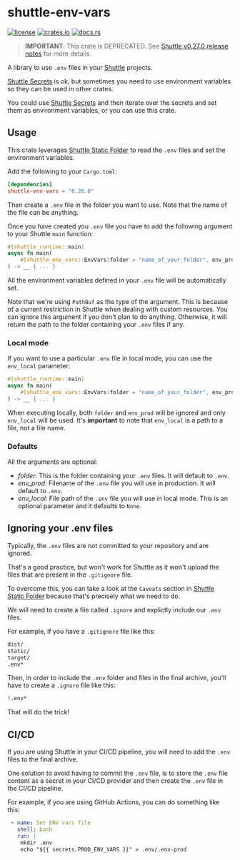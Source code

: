 # shuttle-env-vars


[![license](https://img.shields.io/crates/l/shuttle-env-vars?style=for-the-badge)](https://github.com/robertohuertasm/shuttle-env-vars/blob/master/LICENSE)
[![crates.io](https://img.shields.io/crates/v/shuttle-env-vars?style=for-the-badge)](https://crates.io/crates/shuttle-env-vars)
[![docs.rs](https://img.shields.io/docsrs/shuttle-env-vars?style=for-the-badge)](https://docs.rs/shuttle-env-vars)

> **IMPORTANT**: This crate is DEPRECATED. See [Shuttle v0.27.0 release notes](https://github.com/shuttle-hq/shuttle/releases/tag/v0.27.0) for more details.

A library to use `.env` files in your [Shuttle](https://shuttle.rs) projects.

[Shuttle Secrets](https://docs.shuttle.rs/resources/shuttle-secrets) is ok, but sometimes you need to use environment variables so they can be used in other crates.

You could use [Shuttle Secrets](https://docs.shuttle.rs/resources/shuttle-secrets) and then iterate over the secrets and set them as environment variables, or you can use this crate.

## Usage

This crate leverages [Shuttle Static Folder](https://docs.shuttle.rs/resources/shuttle-static-folder) to read the `.env` files and set the environment variables.

Add the following to your `Cargo.toml`:

```toml
[dependencies]
shuttle-env-vars = "0.26.0"
```

Then create a `.env` file in the folder you want to use. Note that the name of the file can be anything.

Once you have created you `.env` file you have to add the following argument to your Shuttle `main` function:

```rust
#[shuttle_runtime::main]
async fn main(
    #[shuttle_env_vars::EnvVars(folder = "name_of_your_folder", env_prod = "name_of_your_env_file")] _env_folder: PathBuf,
) -> __ { ... }
```

All the environment variables defined in your `.env` file will be automatically set.

Note that we're using `PathBuf` as the type of the argument. This is because of a current restriction in Shuttle when dealing with custom resources. You can ignore this argument if you don't plan to do anything. Otherwise, it will return the path to the folder containing your `.env` files if any.


### Local mode

If you want to use a particular `.env` file in local mode, you can use the `env_local` parameter:

```rust
#[shuttle_runtime::main]
async fn main(
    #[shuttle_env_vars::EnvVars(folder = "name_of_your_folder", env_prod = "name_of_your_env_file", env_local = "your_path_to_your_local_env_file")] _env_folder_¡: PathBuf,
) -> __ { ... }
```

 When executing locally, both `folder` and `env_prod` will be ignored and only `env_local` will be used. It's **important** to note that `env_local` is a path to a file, not a file name.


 ### Defaults

 All the arguments are optional:

 - *folder*: This is the folder containing your `.env` files. It will default to `.env`.
 - *env_prod*: Filename of the `.env` file you will use in production. It will default to `.env`.
 - *env_local*: File path of the `.env` file you will use in local mode. This is an optional parameter and it defaults to `None`.

## Ignoring your .env files

Typically, the `.env` files are not committed to your repository and are ignored.

That's a good practice, but won't work for Shuttle as it won't upload the files that are present in the `.gitignore` file.

To overcome this, you can take a look at the `Caveats` section in [Shuttle Static Folder](https://docs.shuttle.rs/resources/shuttle-static-folder#caveats) because that's precisely what we need to do.

We will need to create a file called `.ignore` and explictly include our `.env` files.

For example, if you have a `.gitignore` file like this:

```sh
dist/
static/
target/
.env*
```

Then, in order to include the `.env` folder and files in the final archive, you’ll have to create a `.ignore` file like this:

```sh
!.env*
```

That will do the trick!

## CI/CD

If you are using Shuttle in your CI/CD pipeline, you will need to add the `.env` files to the final archive.

One solution to avoid having to commit the `.env` file, is to store the `.env` file content as a secret in your CI/CD provider and then create the `.env` file in the CI/CD pipeline.

For example, if you are using GitHub Actions, you can do something like this:

```yaml
 - name: Set ENV vars file
   shell: bash
   run: |
    mkdir .env
    echo "${{ secrets.PROD_ENV_VARS }}" > .env/.env-prod
```


